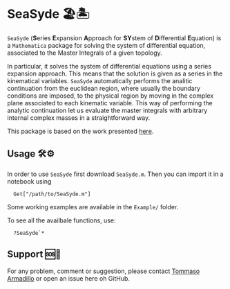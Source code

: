 # SeaSyde 🏖🏝

`SeaSyde` (**S**eries **E**xpansion **A**pproach for **SY**stem of **D**ifferential **E**quation) is a `Mathematica` package for solving the system of differential equation, associated to the Master Integrals of a given topology.

In particular, it solves the system of differential equations using a series expansion approach. This means that the solution is given as a series in the kinematical variables. `SeaSyde` automatically performs the analitic continuation from the euclidean region, where usually the boundary conditions are imposed, to the physical region by moving in the complex plane associated to each kinematic variable. This way of performing the analytic continuation let us evaluate the master integrals with arbitrary internal complex masses in a straightforward way. 

This package is based on the work presented [here](https://arxiv.org/abs/2205.03345).

## Usage 🛠⚙️
In order to use `SeaSyde` first download `SeaSyde.m`. Then you can import it in a notebook using
``` 
  Get["/path/to/SeaSyde.m"]
```

Some working examples are available in the `Example/` folder. 

To see all the availbale functions, use:
``` 
  ?SeaSyde`*
```

## Support 🆘🚧
For any problem, comment or suggestion, please contact [Tommaso Armadillo](mailto:tommaso.armadillo@uclouvain.be) or open an issue here oh GitHub.
